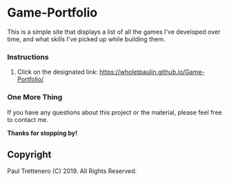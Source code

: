 # Game-Portfolio
This is a simple site that displays a list of all the games I've developed over time, and what skills I've picked up while building them.

### Instructions

1. Click on the designated link:  https://wholetpaulin.github.io/Game-Portfolio/  

### One More Thing

If you have any questions about this project or the material, please feel free to contact me.

**Thanks for stopping by!**

## Copyright

Paul Trettenero (C) 2019. All Rights Reserved.
